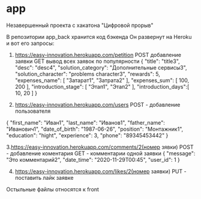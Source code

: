# app
 Незавершенный проекта с хакатона "Цифровой прорыв"
 
В репозитории app_back хранится код бэкенда
Он развернут на Heroku и вот его запросы:

1. https://easy-innovation.herokuapp.com/petition     POST добавление заявки
                                                      GET вывод всех заявок по популярности
{ 
    "title": "title3",
    "desc": "desc4",
    "solution_category": "Дополнительные сервисы3",
    "solution_character": "problems character3",
    "rewards": 5,
    "expenses_name": [
        "Затарат1",
        "Затрата2"
    ],
    "expenses_sum": [
        100, 
        200
    ],
    "introduction_stage": [
        "Этап1",
        "Этап2"
    ],
    "introduction_days":[
        10,
        20
    ]
}

2.  https://easy-innovation.herokuapp.com/users     POST - добавление пользователя

{
    "first_name": "Иван1",
    "last_name": "Иванов1",
    "father_name": "Иванович1",
    "date_of_birth": "1987-06-26",
    "position": "Монтажник1",
    "education": "hight",
    "experience": 3,
    "phone": "89345453442"
}

3.https://easy-innovation.herokuapp.com/comments/2(номер зявки)  POST - добавление коментария
                                                                 GET - комментарии одной заявки
{
    "message": "Это комментарий2",
    "date_time": "2020-11-29T00:45",
    "user_id": 1
}

4. https://easy-innovation.herokuapp.com/likes/2(номер заявки)      PUT - поставить лайк заявке

Остыльные файлы относятся к front
